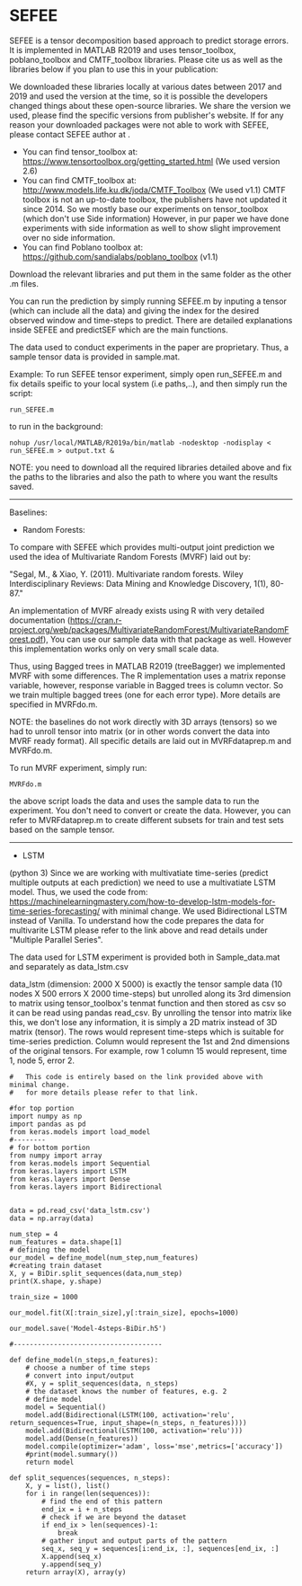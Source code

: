 # SEFEE

SEFEE is a tensor decomposition based approach to predict storage errors. It is implemented in MATLAB R2019 and uses tensor_toolbox, poblano_toolbox and CMTF_toolbox libraries. Please cite us as well as the libraries below if you plan to use this in your publication:

We downloaded these libraries locally at various dates between 2017 and 2019 and used the version at the time, so it is possible the developers changed things about these open-source libraries. We share the version we used, please find the specific versions from publisher's website. If for any reason your downloaded packages were not able to work with SEFEE, please contact SEFEE author at <placeholder>. 

- You can find tensor_toolbox at: https://www.tensortoolbox.org/getting_started.html (We used version 2.6)
- You can find CMTF_toolbox at: http://www.models.life.ku.dk/joda/CMTF_Toolbox (We used v1.1) CMTF toolbox is not an up-to-date toolbox, the publishers have not updated it since 2014. So we mostly base our experiments on tensor_toolbox (which don't use Side information) However, in pur paper we have done experiments with side information as well to show slight improvement over no side information. 
- You can find Poblano toolbox at: https://github.com/sandialabs/poblano_toolbox (v1.1)

Download the relevant libraries and put them in the same folder as the other .m files. 

You can run the prediction by simply running SEFEE.m by inputing a tensor (which can include all the data) and giving the index for the desired observed window and time-steps to predict. There are detailed explanations inside SEFEE and predictSEF which are the main functions.

The data used to conduct experiments in the paper are proprietary. Thus, a sample tensor data is provided in sample.mat.

Example:
To run SEFEE tensor experiment, simply open run_SEFEE.m and fix details speific to your local system (i.e paths,..), and then simply run the script:
```
run_SEFEE.m
```
to run in the background:
```
nohup /usr/local/MATLAB/R2019a/bin/matlab -nodesktop -nodisplay < run_SEFEE.m > output.txt &
```
NOTE: you need to download all the required libraries detailed above and fix the paths to the libraries and also the path to where you want the results saved. 

---------------------------------------------------------------------------------------------------------

Baselines:

- Random Forests:

To compare with SEFEE which provides multi-output joint prediction we used the idea of Multivariate Random Forests (MVRF) laid out by:

"Segal, M., & Xiao, Y. (2011). Multivariate random forests. Wiley Interdisciplinary Reviews: Data Mining and Knowledge Discovery, 1(1), 80-87."

An implementation of MVRF already exists using R with very detailed documentation (https://cran.r-project.org/web/packages/MultivariateRandomForest/MultivariateRandomForest.pdf), You can use our sample data with that package as well. However this implementation works only on very small scale data. 

Thus, using Bagged trees in MATLAB R2019 (treeBagger) we implemented MVRF with some differences. The R implementation uses a matrix reponse variable, however, response variable in Bagged trees is column vector. So we train multiple bagged trees (one for each error type). More details are specified in MVRFdo.m.

NOTE: the baselines do not work directly with 3D arrays (tensors) so we had to unroll tensor into matrix (or in other words convert the data into MVRF ready format). All specific details are laid out in MVRFdataprep.m and MVRFdo.m.

To run MVRF experiment, simply run:
```
MVRFdo.m
```
the above script loads the data and uses the sample data to run the experiment. You don't need to convert or create the data. However, you can refer to MVRFdataprep.m to create different subsets for train and test sets based on the sample tensor.

----------------------------------------------------------------------------------------------------

- LSTM

(python 3)
Since we are working with multivatiate time-series (predict multiple outputs at each prediction) we need to use a multivatiate LSTM model. Thus, we used the code from: https://machinelearningmastery.com/how-to-develop-lstm-models-for-time-series-forecasting/  with minimal change. We used Bidirectional LSTM instead of Vanilla. To understand how the code prepares the data for multivarite LSTM please refer to the link above and read details under "Multiple Parallel Series".

The data used for LSTM experiment is provided both in Sample_data.mat and separately as data_lstm.csv

data_lstm (dimension: 2000 X 5000) is exactly the tensor sample data (10 nodes X 500 errors X 2000 time-steps) but unrolled along its 3rd dimension to matrix using tensor_toolbox's tenmat function and then stored as csv so it can be read using pandas read_csv. 
By unrolling the tensor into matrix like this, we don't lose any information, it is simply a 2D matrix instead of 3D matrix (tensor). The rows would represent time-steps which is suitable for time-series prediction. Column would represent the 1st and 2nd dimensions of the original tensors. For example, row 1 column 15 would represent, time 1, node 5, error 2.

```
#   This code is entirely based on the link provided above with minimal change. 
#   for more details please refer to that link.

#for top portion
import numpy as np
import pandas as pd 
from keras.models import load_model
#--------
# for bottom portion
from numpy import array
from keras.models import Sequential
from keras.layers import LSTM
from keras.layers import Dense
from keras.layers import Bidirectional


data = pd.read_csv('data_lstm.csv')
data = np.array(data)

num_step = 4
num_features = data.shape[1]
# defining the model
our_model = define_model(num_step,num_features)
#creating train dataset
X, y = BiDir.split_sequences(data,num_step)
print(X.shape, y.shape)

train_size = 1000

our_model.fit(X[:train_size],y[:train_size], epochs=1000)

our_model.save('Model-4steps-BiDir.h5')

#-------------------------------------

def define_model(n_steps,n_features):
    # choose a number of time steps
    # convert into input/output
    #X, y = split_sequences(data, n_steps)
    # the dataset knows the number of features, e.g. 2
    # define model
    model = Sequential()
    model.add(Bidirectional(LSTM(100, activation='relu', return_sequences=True, input_shape=(n_steps, n_features))))
    model.add(Bidirectional(LSTM(100, activation='relu')))
    model.add(Dense(n_features))
    model.compile(optimizer='adam', loss='mse',metrics=['accuracy'])
    #print(model.summary())
    return model

def split_sequences(sequences, n_steps):
    X, y = list(), list()
    for i in range(len(sequences)):
        # find the end of this pattern
        end_ix = i + n_steps
        # check if we are beyond the dataset
        if end_ix > len(sequences)-1:
            break
        # gather input and output parts of the pattern
        seq_x, seq_y = sequences[i:end_ix, :], sequences[end_ix, :]
        X.append(seq_x)
        y.append(seq_y)
    return array(X), array(y)
    
```
